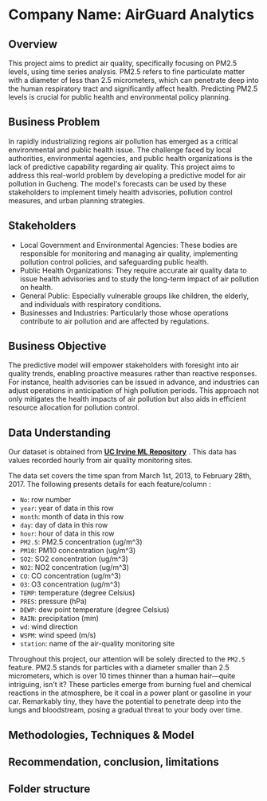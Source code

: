 # Company Name: AirGuard Analytics 
## Overview
This project aims to predict air quality, specifically focusing on PM2.5 levels, using time series analysis. PM2.5 refers to fine particulate matter with a diameter of less than 2.5 micrometers, which can penetrate deep into the human respiratory tract and significantly affect health. Predicting PM2.5 levels is crucial for public health and environmental policy planning.
## Business Problem

In rapidly industrializing regions air pollution has emerged as a critical environmental and public health issue. The challenge faced by local authorities, environmental agencies, and public health organizations is the lack of predictive capability regarding air quality. This project aims to address this real-world problem by developing a predictive model for air pollution in Gucheng. The model's forecasts can be used by these stakeholders to implement timely health advisories, pollution control measures, and urban planning strategies.

## Stakeholders

- Local Government and Environmental Agencies: These bodies are responsible for monitoring and managing air quality, implementing pollution control policies, and safeguarding public health.
- Public Health Organizations: They require accurate air quality data to issue health advisories and to study the long-term impact of air pollution on health.
- General Public: Especially vulnerable groups like children, the elderly, and individuals with respiratory conditions.
- Businesses and Industries: Particularly those whose operations contribute to air pollution and are affected by regulations.

## Business Objective

The predictive model will empower stakeholders with foresight into air quality trends, enabling proactive measures rather than reactive responses. For instance, health advisories can be issued in advance, and industries can adjust operations in anticipation of high pollution periods. This approach not only mitigates the health impacts of air pollution but also aids in efficient resource allocation for pollution control.

## Data Understanding

Our dataset is obtained from __[UC Irvine ML Repository](https://archive.ics.uci.edu/dataset/381/beijing+pm2+5+data)__ . This data has values recorded hourly from air quality monitoring sites.<br>

The data set covers the time span from March 1st, 2013, to February 28th, 2017. The following presents details for each feature/column : <br>

- `No`: row number
- `year`: year of data in this row
- `month`: month of data in this row
- `day`: day of data in this row
- `hour`: hour of data in this row
- `PM2.5`: PM2.5 concentration (ug/m^3)
- `PM10`: PM10 concentration (ug/m^3)
- `SO2`: SO2 concentration (ug/m^3)
- `NO2`: NO2 concentration (ug/m^3)
- `CO`: CO concentration (ug/m^3)
- `O3`: O3 concentration (ug/m^3)
- `TEMP`: temperature (degree Celsius)
- `PRES`: pressure (hPa)
- `DEWP`: dew point temperature (degree Celsius)
- `RAIN`: precipitation (mm)
- `wd`: wind direction
- `WSPM`: wind speed (m/s)
- `station`: name of the air-quality monitoring site <br>


Throughout this project, our attention will be solely directed to the `PM2.5 `feature. PM2.5 stands for particles with a diameter smaller than 2.5 micrometers, which is over 10 times thinner than a human hair—quite intriguing, isn't it? These particles emerge from burning fuel and chemical reactions in the atmosphere, be it coal in a power plant or gasoline in your car. Remarkably tiny, they have the potential to penetrate deep into the lungs and bloodstream, posing a gradual threat to your body over time.

## Methodologies, Techniques & Model

## Recommendation, conclusion, limitations

## Folder structure
